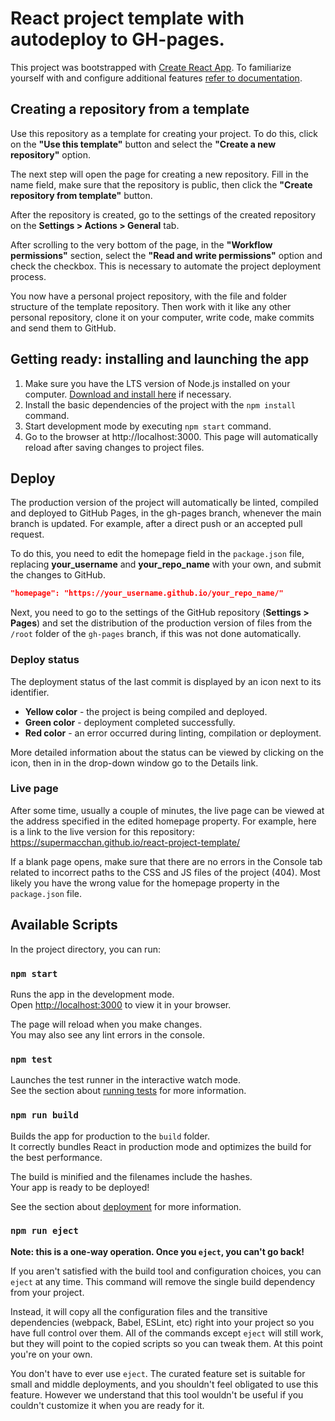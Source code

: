 # React project template with autodeploy to GH-pages.

This project was bootstrapped with [Create React App](https://github.com/facebook/create-react-app). To familiarize yourself with and configure additional features [refer to documentation](https://create-react-app.dev/docs/getting-started/).

## Creating a repository from a template

Use this repository as a template for creating your project. To do this, click on the **"Use this template"** button and select the **"Create a new repository"** option.

The next step will open the page for creating a new repository. Fill in the name field, make sure that the repository is public, then click the **"Create repository from template"** button.

After the repository is created, go to the settings of the created repository on the **Settings > Actions > General** tab.

After scrolling to the very bottom of the page, in the **"Workflow permissions"** section, select the **"Read and write permissions"** option and check the checkbox. This is necessary to automate the project deployment process.

You now have a personal project repository, with the file and folder structure of the template repository. Then work with it like any other personal repository, clone it on your computer, write code, make commits and send them to GitHub.

## Getting ready: installing and launching the app

1. Make sure you have the LTS version of Node.js installed on your computer. [Download and install here](https://nodejs.org/en) if necessary.
2. Install the basic dependencies of the project with the `npm install` command.
3. Start development mode by executing `npm start` command.
4. Go to the browser at http://localhost:3000. This page will automatically reload after saving changes to project files.

## Deploy

The production version of the project will automatically be linted, compiled and deployed to GitHub Pages, in the gh-pages branch, whenever the main branch is updated. For example, after a direct push or an accepted pull request.

To do this, you need to edit the homepage field in the `package.json` file, replacing **your_username** and **your_repo_name** with your own, and submit the changes to GitHub.

```json
"homepage": "https://your_username.github.io/your_repo_name/"
```
Next, you need to go to the settings of the GitHub repository (**Settings > Pages**) and set the distribution of the production version of files from the `/root` folder of the `gh-pages` branch, if this was not done automatically.

### Deploy status

The deployment status of the last commit is displayed by an icon next to its identifier.

- **Yellow color** - the project is being compiled and deployed.
- **Green color** - deployment completed successfully.
- **Red color** - an error occurred during linting, compilation or deployment.

More detailed information about the status can be viewed by clicking on the icon, then in in the drop-down window go to the Details link.

### Live page

After some time, usually a couple of minutes, the live page can be viewed at the address specified in the edited homepage property. For example, here is a link to the live version for this repository:
https://supermacchan.github.io/react-project-template/

If a blank page opens, make sure that there are no errors in the Console tab related to incorrect paths to the CSS and JS files of the project (404). Most likely you have the wrong value for the homepage property in the `package.json` file.

## Available Scripts

In the project directory, you can run:

### `npm start`

Runs the app in the development mode.\
Open [http://localhost:3000](http://localhost:3000) to view it in your browser.

The page will reload when you make changes.\
You may also see any lint errors in the console.

### `npm test`

Launches the test runner in the interactive watch mode.\
See the section about [running tests](https://facebook.github.io/create-react-app/docs/running-tests) for more information.

### `npm run build`

Builds the app for production to the `build` folder.\
It correctly bundles React in production mode and optimizes the build for the best performance.

The build is minified and the filenames include the hashes.\
Your app is ready to be deployed!

See the section about [deployment](https://facebook.github.io/create-react-app/docs/deployment) for more information.

### `npm run eject`

**Note: this is a one-way operation. Once you `eject`, you can't go back!**

If you aren't satisfied with the build tool and configuration choices, you can `eject` at any time. This command will remove the single build dependency from your project.

Instead, it will copy all the configuration files and the transitive dependencies (webpack, Babel, ESLint, etc) right into your project so you have full control over them. All of the commands except `eject` will still work, but they will point to the copied scripts so you can tweak them. At this point you're on your own.

You don't have to ever use `eject`. The curated feature set is suitable for small and middle deployments, and you shouldn't feel obligated to use this feature. However we understand that this tool wouldn't be useful if you couldn't customize it when you are ready for it.